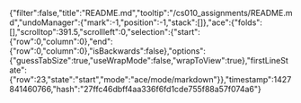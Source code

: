 {"filter":false,"title":"README.md","tooltip":"/cs010_assignments/README.md","undoManager":{"mark":-1,"position":-1,"stack":[]},"ace":{"folds":[],"scrolltop":391.5,"scrollleft":0,"selection":{"start":{"row":0,"column":0},"end":{"row":0,"column":0},"isBackwards":false},"options":{"guessTabSize":true,"useWrapMode":false,"wrapToView":true},"firstLineState":{"row":23,"state":"start","mode":"ace/mode/markdown"}},"timestamp":1427841460766,"hash":"27ffc46dbff4aa336f6fd1cde755f88a57f074a6"}
